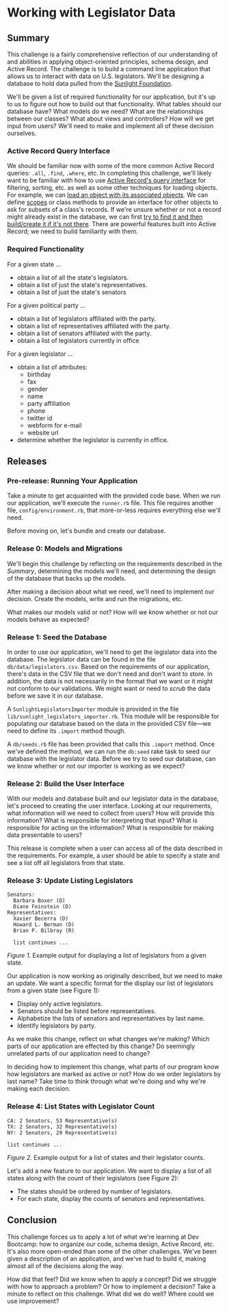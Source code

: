 # Working with Legislator Data

## Summary
This challenge is a fairly comprehensive reflection of our understanding of and abilities in applying object-oriented principles, schema design, and Active Record.  The challenge is to build a command line application that allows us to interact with data on U.S. legislators.  We'll be designing a database to hold data pulled from the [Sunlight Foundation][Sunlight Foundation].

We'll be given a list of required functionality for our application, but it's up to us to figure out how to build out that functionality.  What tables should our database have?  What models do we need?  What are the relationships between our classes?  What about views and controllers?  How will we get input from users?  We'll need to make and implement all of these decision ourselves.


### Active Record Query Interface
We should be familiar now with some of the more common Active Record queries: `.all`, `.find`, `.where`, etc.  In completing this challenge, we'll likely want to be familiar with how to use [Active Record's query interface][AR Query Interface] for filtering, sorting, etc. as well as some other techniques for loading objects.  For example, we can [load an object with its associated objects][Eager Loading].  We can define [scopes][Scopes] or class methods to provide an interface for other objects to ask for subsets of a class's records.  If we're unsure whether or not a record might already exist in the database, we can first [try to find it and then build/create it if it's not there][Find or Build].  There are powerful features built into Active Record; we need to build familiarity with them.


### Required Functionality

For a given state ...
- obtain a list of all the state's legislators.
- obtain a list of just the state's representatives.
- obtain a list of just the state's senators

For a given political party ...
- obtain a list of legislators affiliated with the party.
- obtain a list of representatives affiliated with the party.
- obtain a list of senators affiliated with the party.
- obtain a list of legislators currently in office

For a given legislator ...
- obtain a list of attributes:
  - birthday
  - fax
  - gender
  - name
  - party affiliation
  - phone
  - twitter id 
  - webform for e-mail
  - website url
- determine whether the legislator is currently in office.


## Releases

### Pre-release: Running Your Application
Take a minute to get acquainted with the provided code base.  When we run our application, we'll execute the `runner.rb` file.  This file requires another file, `config/environment.rb`, that more-or-less requires everything else we'll need.

Before moving on, let's bundle and create our database.


### Release 0: Models and Migrations
We'll begin this challenge by reflecting on the requirements described in the *Summary*, determining the models we'll need, and determining the design of the database that backs up the models.

After making a decision about what we need, we'll need to implement our decision.  Create the models, write and run the migrations, etc.

What makes our models valid or not?  How will we know whether or not our models behave as expected?


### Release 1: Seed the Database
In order to use our application, we'll need to get the legislator data into the database.  The legislator data can be found in the file `db/data/legislators.csv`.  Based on the requirements of our application, there's data in the CSV file that we don't need and don't want to store.  In addition, the data is not necessarily in the format that we want or it might not conform to our validations.  We might want or need to *scrub* the data before we save it in our database.

A `SunlightLegislatorsImporter` module is provided in the file `lib/sunlight_legislators_importer.rb`.  This module will be responsible for populating our database based on the data in the provided CSV file—we need to define its `.import` method though.

A `db/seeds.rb` file has been provided that calls this `.import` method.  Once we've defined the method, we can run the `db:seed` rake task to seed our database with the legislator data.  Before we try to seed our database, can we know whether or not our importer is working as we expect?

### Release 2: Build the User Interface
With our models and database built and our legislator data in the database, let's proceed to creating the user interface.  Looking at our requirements, what information will we need to collect from users?  How will provide this information?  What is responsible for interpreting that input?  What is responsible for acting on the information?  What is responsible for making data presentable to users?

This release is complete when a user can access all of the data described in the requirements.  For example, a user should be able to specify a state and see a list off all legislators from that state.


### Release 3:  Update Listing Legislators
```
Senators:
  Barbara Boxer (D)
  Diane Feinstein (D)
Representatives:
  Xavier Becerra (D)
  Howard L. Berman (D)
  Brian P. Bilbray (R)
  
  list continues ...
```
*Figure 1*.  Example output for displaying a list of legislators from a given state.

Our application is now working as originally described, but we need to make an update.  We want a specific format for the display our list of legislators from a given state (see Figure 1):

- Display only active legislators.
- Senators should be listed before representatives.
- Alphabetize the lists of senators and representatives by last name.
- Identify legislators by party.

As we make this change, reflect on what changes we're making?  Which parts of our application are effected by this change?  Do seemingly unrelated parts of our application need to change?

In deciding how to implement this change, what parts of our program know how legislators are marked as active or not?  How do we order legislators by last name?  Take time to think through what we're doing and why we're making each decision.


### Release 4: List States with Legislator Count
```
CA: 2 Senators, 53 Representative(s)
TX: 2 Senators, 32 Representative(s)
NY: 2 Senators, 29 Representative(s)

list continues ...
```
*Figure 2.*  Example output for a list of states and their legislator counts.

Let's add a new feature to our application.  We want to display a list of all states along with the count of their legislators (see Figure 2):

- The states should be ordered by number of legislators.
- For each state, display the counts of senators and representatives.


## Conclusion
This challenge forces us to apply a lot of what we're learning at Dev Bootcamp: how to organize our code, schema design, Active Record, etc.  It's also more open-ended than some of the other challenges.  We've been given a description of an application, and we've had to build it, making almost all of the decisions along the way.

How did that feel?  Did we know when to apply a concept?  Did we struggle with how to approach a problem?  Or how to implement a decision?  Take a minute to reflect on this challenge.  What did we do well?  Where could we use improvement?


[AR Query Interface]: http://guides.rubyonrails.org/active_record_querying.html
[Eager Loading]: http://guides.rubyonrails.org/active_record_querying.html#eager-loading-associations
[Find or Build]: http://guides.rubyonrails.org/active_record_querying.html#find-or-build-a-new-object
[Scopes]: http://guides.rubyonrails.org/active_record_querying.html#scopes
[Sunlight Foundation]: https://sunlightfoundation.com/

